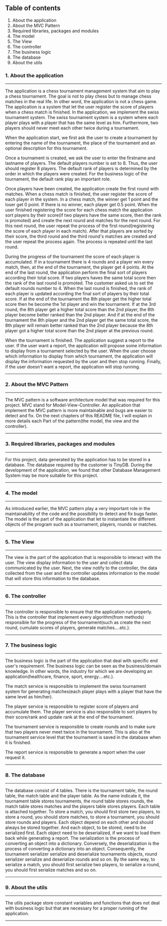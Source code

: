 ## Table of contents
1. About the application
2. About the MVC Pattern
3. Required libraries, packages and modules 
4. The model
5. The View
6. The controller
7. The business logic
8. The database  
9. About the utils 
### 1. About the application
***
The application is a chess tournament management system that aim to play
a chess tournament. The goal is not to play chess but to manage chess matches
in the real life. In other word, the application is not a chess game. The 
application is a system that let the user register the score of players when
a chess match is finished. In the application, we implement the swiss 
tournament system. The swiss tournament system is a system where each player
plays with a player that has the same level as him. Furthermore, two players
should never meet each other twice during a tournament. 

When the application start, we first ask the user to create a tournament by
entering the name of the tournament, the place of the tournament and an 
optional description for this tournament.

Once a tournament is created, we ask the user to enter the firstname and 
lastname of players. The default players number is set to 8. Thus, the user
should register 8 players. The default rank of players is determined by
the order in which the players were created. For the business logic of the
tournament, the default rank play an important role. 

Once players have been created, the application create the first round with
matches. When a chess match is finished, the user register the score of each 
player in the system. In a chess match, the winner get 1 point and the loser
get 0 point. If there is no winner, each player get 0.5 point. When the user
finished registering the score for each chess match the application sort players
by their score(if two players have the same score, then the rank is promoted) 
and create the next round and matches for the next round. For this next round,
the user repeat the process of the first round(registering the score of each
player in each match). After that players are sorted by their score, the third 
round and the third round's matches are created and the user repeat the process again.
The process is repeated until the last round. 

During the progress of the tournament the score of each player is accumulated.
If in a tournament there is 4 rounds and a player win every match, then, at 
the end of the tournament, the player get 4 points. At the end of the last round,
the application perform the final sort of players according their total score.
If two players haves the same total score then the rank of the last round is promoted.
The customer asked us to set the default rounds number to 4. When the last round 
is finished, the rank of each player is updated according the final sort of 
players by their total score. If at the end of the tournament the 8th player
get the higher total score then he become the 1st player and win the tournament.
If at the 3rd round, the 8th player get a higher total score than the 2nd player,
the 8th player become better ranked than the 2nd player. And if at the end of the
tournament the 8th player and the 2nd player get the same total score, the 8th
player will remain better ranked than the 2nd player because the 8th player got 
a higher total score than the 2nd player at the previous round.

When the tournament is finished. The application suggest a report to the user.
If the user want a report, the application will propose some information
to display from a tournament selected by the user. When the user choose which 
information to display from which tournament, the application will display
the information requested by the user and then stop running. Finally, if the
user doesn't want a report, the application will stop running. 
***
### 2. About the MVC Pattern
***
The MVC pattern is a software architecture model that was required for this
project. MVC stand for Model-View-Controller. An application that implement
the MVC pattern is more maintainable and bugs are easier to detect and fix.
On the next chapters of this README file, I will explain in more details 
each Part of the pattern(the model, the view and the controller). 
***
### 3. Required libraries, packages and modules 
*** 
For this project, data generated by the application has to be stored in a
database. The database required by the customer is TinyDB. During the 
development of the application, we found that other Database Management 
System may be more suitable for this project.
***
### 4. The model
***
As introduced earlier, the MVC pattern play a very important role in the 
maintainability of the code and the possibility to detect and fix bugs 
faster. The model is the part of the application that let to instantiate
the different objects of the program such as a tournament, players, rounds
or matches. 
***
### 5. The View 
***
The view is the part of the application that is responsible to interact with
the user. The view display information to the user and collect data communicated
by the user. Next, the view notify to the controller, the data collected 
from the user and the controller updates information to the model that will
store this information to the database.
***
### 6. The controller
*** 
The controller is responsible to ensure that the application run properly.
This is the controller that implement every algorithm(from methods) 
responsible for the progress of the tournament(such as create the next round,
cumulate scores of players, generate matches....etc.).
***
### 7. The business logic
***
The business logic is the part of the application that deal with specific
end user's requirement. The business logic can be seen as the 
business/domain knowledge. In other words, the industry for which we are
developing an application(healthcare, finance, sport, energy....etc.). 

The match service is responsible to implement the swiss tournament system
for generating matches(each player plays with a player that have the 
same level as him/her). 

The player service is responsible to register score of players and 
accumulate them. The player service is also responsible to sort 
players by their score/rank and update rank at the end of the tournament.

The tournament service is responsible to create rounds and to make sure
that two players never meet twice in the tournament. This is also at the
tournament service level that the tournament is saved in the database 
when it is finished.

The report service is responsible to generate a report when the user 
request it.
***
### 8. The database 
*** 
The database consist of 4 tables. There is the tournament table, the round
table, the match table and the player table. As the name indicate it, the 
tournament table stores tournaments, the round table stores rounds, the match
table stores matches and the players table stores players. Each table is
attached together. To store a match, you should first store two players,
to store a round, you should store matches, to store a tournament, you should
store rounds and players. Each object depend on each other and should always
be stored together. And each object, to be stored, need to be serialized first.
Each object need to be deserialized, if we want to load them back while
generating a report. The serialization is the process of converting an object
into a dictionary. Conversely, the deserialization is the process of 
converting a dictionary into an object. Consequently, the tournament serializer
serialize and deserialize tournaments objects, round serializer serialize and
deserialize rounds and so on. By the same way, to serialize a match, you should
first serialize two players, to serialize a round, you should first serialize
matches and so on. 
***
### 9. About the utils 
***
The utils package store constant variables and functions that does not deal
with business logic but that are necessary for a proper running of the 
application.
***
